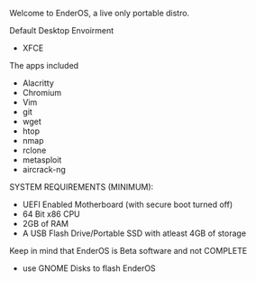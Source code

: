 Welcome to EnderOS, a live only portable distro.

Default Desktop Envoirment
- XFCE

The apps included
- Alacritty
- Chromium
- Vim
- git
- wget
- htop
- nmap
- rclone
- metasploit
- aircrack-ng

SYSTEM REQUIREMENTS (MINIMUM):

- UEFI Enabled Motherboard (with secure boot turned off)
- 64 Bit x86 CPU
- 2GB of RAM
- A USB Flash Drive/Portable SSD with atleast 4GB of storage

Keep in mind that EnderOS is Beta software and not COMPLETE

- use GNOME Disks to flash EnderOS
